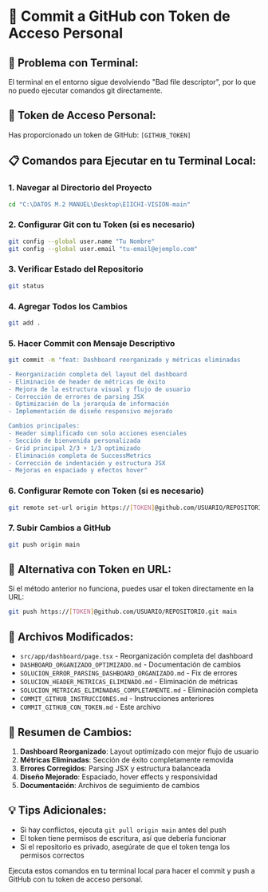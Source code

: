 # 🔐 Commit a GitHub con Token de Acceso Personal

## **🚨 Problema con Terminal:**
El terminal en el entorno sigue devolviendo "Bad file descriptor", por lo que no puedo ejecutar comandos git directamente.

## **🔑 Token de Acceso Personal:**
Has proporcionado un token de GitHub: `[GITHUB_TOKEN]`

## **📋 Comandos para Ejecutar en tu Terminal Local:**

### **1. Navegar al Directorio del Proyecto**
```bash
cd "C:\DATOS M.2 MANUEL\Desktop\EIICHI-VISION-main"
```

### **2. Configurar Git con tu Token (si es necesario)**
```bash
git config --global user.name "Tu Nombre"
git config --global user.email "tu-email@ejemplo.com"
```

### **3. Verificar Estado del Repositorio**
```bash
git status
```

### **4. Agregar Todos los Cambios**
```bash
git add .
```

### **5. Hacer Commit con Mensaje Descriptivo**
```bash
git commit -m "feat: Dashboard reorganizado y métricas eliminadas

- Reorganización completa del layout del dashboard
- Eliminación de header de métricas de éxito
- Mejora de la estructura visual y flujo de usuario
- Corrección de errores de parsing JSX
- Optimización de la jerarquía de información
- Implementación de diseño responsivo mejorado

Cambios principales:
- Header simplificado con solo acciones esenciales
- Sección de bienvenida personalizada
- Grid principal 2/3 + 1/3 optimizado
- Eliminación completa de SuccessMetrics
- Corrección de indentación y estructura JSX
- Mejoras en espaciado y efectos hover"
```

### **6. Configurar Remote con Token (si es necesario)**
```bash
git remote set-url origin https://[TOKEN]@github.com/USUARIO/REPOSITORIO.git
```

### **7. Subir Cambios a GitHub**
```bash
git push origin main
```

## **🔧 Alternativa con Token en URL:**
Si el método anterior no funciona, puedes usar el token directamente en la URL:

```bash
git push https://[TOKEN]@github.com/USUARIO/REPOSITORIO.git main
```

## **📁 Archivos Modificados:**
- `src/app/dashboard/page.tsx` - Reorganización completa del dashboard
- `DASHBOARD_ORGANIZADO_OPTIMIZADO.md` - Documentación de cambios
- `SOLUCION_ERROR_PARSING_DASHBOARD_ORGANIZADO.md` - Fix de errores
- `SOLUCION_HEADER_METRICAS_ELIMINADO.md` - Eliminación de métricas
- `SOLUCION_METRICAS_ELIMINADAS_COMPLETAMENTE.md` - Eliminación completa
- `COMMIT_GITHUB_INSTRUCCIONES.md` - Instrucciones anteriores
- `COMMIT_GITHUB_CON_TOKEN.md` - Este archivo

## **🎯 Resumen de Cambios:**
1. **Dashboard Reorganizado**: Layout optimizado con mejor flujo de usuario
2. **Métricas Eliminadas**: Sección de éxito completamente removida
3. **Errores Corregidos**: Parsing JSX y estructura balanceada
4. **Diseño Mejorado**: Espaciado, hover effects y responsividad
5. **Documentación**: Archivos de seguimiento de cambios

## **💡 Tips Adicionales:**
- Si hay conflictos, ejecuta `git pull origin main` antes del push
- El token tiene permisos de escritura, así que debería funcionar
- Si el repositorio es privado, asegúrate de que el token tenga los permisos correctos

Ejecuta estos comandos en tu terminal local para hacer el commit y push a GitHub con tu token de acceso personal.
